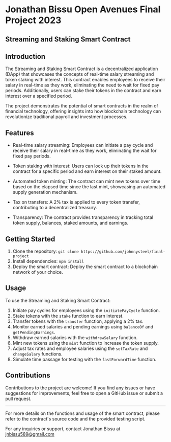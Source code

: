 # Jonathan Bissu Open Avenues Final Project 2023

## Streaming and Staking Smart Contract

## Introduction

The Streaming and Staking Smart Contract is a decentralized application (DApp) that showcases the concepts of real-time salary streaming and token staking with interest. This contract enables employees to receive their salary in real-time as they work, eliminating the need to wait for fixed pay periods. Additionally, users can stake their tokens in the contract and earn interest over a specified period.

The project demonstrates the potential of smart contracts in the realm of financial technology, offering insights into how blockchain technology can revolutionize traditional payroll and investment processes.

## Features

- Real-time salary streaming: Employees can initiate a pay cycle and receive their salary in real-time as they work, eliminating the wait for fixed pay periods.

- Token staking with interest: Users can lock up their tokens in the contract for a specific period and earn interest on their staked amount.

- Automated token minting: The contract can mint new tokens over time based on the elapsed time since the last mint, showcasing an automated supply generation mechanism.

- Tax on transfers: A 2% tax is applied to every token transfer, contributing to a decentralized treasury.

- Transparency: The contract provides transparency in tracking total token supply, balances, staked amounts, and earnings.

## Getting Started

1. Clone the repository: `git clone https://github.com/johnnysteel/final-project`
2. Install dependencies: `npm install`
3. Deploy the smart contract: Deploy the smart contract to a blockchain network of your choice.

## Usage

To use the Streaming and Staking Smart Contract:

1. Initiate pay cycles for employees using the `initiatePayCycle` function.
2. Stake tokens with the `stake` function to earn interest.
3. Transfer tokens with the `transfer` function, applying a 2% tax.
4. Monitor earned salaries and pending earnings using `balanceOf` and `getPendingEarnings`.
5. Withdraw earned salaries with the `withdrawSalary` function.
6. Mint new tokens using the `mint` function to increase the token supply.
7. Adjust tax rates and employee salaries using the `setTaxRate` and `changeSalary` functions.
8. Simulate time passage for testing with the `fastForwardTime` function.

## Contributions

Contributions to the project are welcome! If you find any issues or have suggestions for improvements, feel free to open a GitHub issue or submit a pull request.

---

For more details on the functions and usage of the smart contract, please refer to the contract's source code and the provided testing script.

For any inquiries or support, contact Jonathan Bissu at jnbissu589@gmail.com

